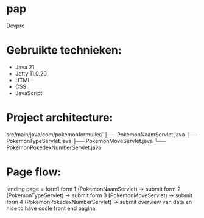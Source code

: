 # pap
Devpro

# Gebruikte technieken:
- Java 21
- Jetty 11.0.20
- HTML
- CSS
- JavaScript

# Project architecture:
src/main/java/com/pokemonformulier/
├── PokemonNaamServlet.java
├── PokemonTypeServlet.java
├── PokemonMoveServlet.java
└── PokemonPokedexNumberServlet.java

# Page flow:
landing page = form1
form 1 (PokemonNaamServlet)		-> submit
form 2 (PokemonTypeServlet)		-> submit
form 3 (PokemonMoveServlet)		-> submit
form 4 (PokemonPokedexNumberServlet)	-> submit
overview van data en nice to have coole front end pagina







